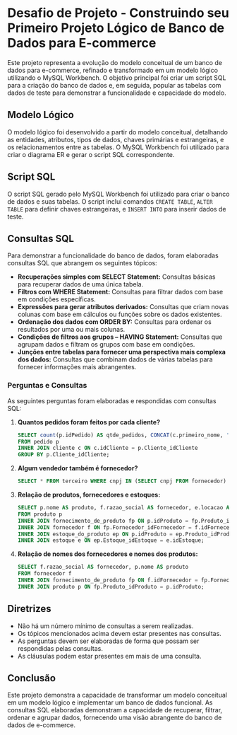 # Desafio de Projeto - Construindo seu Primeiro Projeto Lógico de Banco de Dados para E-commerce

Este projeto representa a evolução do modelo conceitual de um banco de dados para e-commerce, refinado e transformado em um modelo lógico utilizando o MySQL Workbench. O objetivo principal foi criar um script SQL para a criação do banco de dados e, em seguida, popular as tabelas com dados de teste para demonstrar a funcionalidade e capacidade do modelo.

## Modelo Lógico

O modelo lógico foi desenvolvido a partir do modelo conceitual, detalhando as entidades, atributos, tipos de dados, chaves primárias e estrangeiras, e os relacionamentos entre as tabelas. O MySQL Workbench foi utilizado para criar o diagrama ER e gerar o script SQL correspondente.

## Script SQL

O script SQL gerado pelo MySQL Workbench foi utilizado para criar o banco de dados e suas tabelas. O script inclui comandos `CREATE TABLE`, `ALTER TABLE` para definir chaves estrangeiras, e `INSERT INTO` para inserir dados de teste.

## Consultas SQL

Para demonstrar a funcionalidade do banco de dados, foram elaboradas consultas SQL que abrangem os seguintes tópicos:

* **Recuperações simples com SELECT Statement:** Consultas básicas para recuperar dados de uma única tabela.
* **Filtros com WHERE Statement:** Consultas para filtrar dados com base em condições específicas.
* **Expressões para gerar atributos derivados:** Consultas que criam novas colunas com base em cálculos ou funções sobre os dados existentes.
* **Ordenação dos dados com ORDER BY:** Consultas para ordenar os resultados por uma ou mais colunas.
* **Condições de filtros aos grupos – HAVING Statement:** Consultas que agrupam dados e filtram os grupos com base em condições.
* **Junções entre tabelas para fornecer uma perspectiva mais complexa dos dados:** Consultas que combinam dados de várias tabelas para fornecer informações mais abrangentes.

### Perguntas e Consultas

As seguintes perguntas foram elaboradas e respondidas com consultas SQL:

1.  **Quantos pedidos foram feitos por cada cliente?**

    ```sql
    SELECT count(p.idPedido) AS qtde_pedidos, CONCAT(c.primeiro_nome, ' ', c.ultimo_nome) AS nome_cliente
    FROM pedido p
    INNER JOIN cliente c ON c.idCliente = p.Cliente_idCliente
    GROUP BY p.Cliente_idCliente;
    ```

2.  **Algum vendedor também é fornecedor?**

    ```sql
    SELECT * FROM terceiro WHERE cnpj IN (SELECT cnpj FROM fornecedor) OR cpf IN (SELECT cpf FROM fornecedor);
    ```

3.  **Relação de produtos, fornecedores e estoques:**

    ```sql
    SELECT p.nome AS produto, f.razao_social AS fornecedor, e.locacao AS estoque, ep.quantidade AS quantidade_estoque
    FROM produto p
    INNER JOIN fornecimento_de_produto fp ON p.idProduto = fp.Produto_idProduto
    INNER JOIN fornecedor f ON fp.Fornecedor_idFornecedor = f.idFornecedor
    INNER JOIN estoque_do_produto ep ON p.idProduto = ep.Produto_idProduto
    INNER JOIN estoque e ON ep.Estoque_idEstoque = e.idEstoque;
    ```

4.  **Relação de nomes dos fornecedores e nomes dos produtos:**

    ```sql
    SELECT f.razao_social AS fornecedor, p.nome AS produto
    FROM fornecedor f
    INNER JOIN fornecimento_de_produto fp ON f.idFornecedor = fp.Fornecedor_idFornecedor
    INNER JOIN produto p ON fp.Produto_idProduto = p.idProduto;
    ```

## Diretrizes

* Não há um número mínimo de consultas a serem realizadas.
* Os tópicos mencionados acima devem estar presentes nas consultas.
* As perguntas devem ser elaboradas de forma que possam ser respondidas pelas consultas.
* As cláusulas podem estar presentes em mais de uma consulta.

## Conclusão

Este projeto demonstra a capacidade de transformar um modelo conceitual em um modelo lógico e implementar um banco de dados funcional. As consultas SQL elaboradas demonstram a capacidade de recuperar, filtrar, ordenar e agrupar dados, fornecendo uma visão abrangente do banco de dados de e-commerce.
